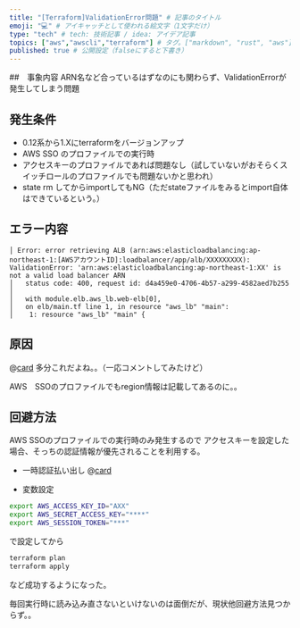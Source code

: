 ```yaml
---
title: "[Terraform]ValidationError問題" # 記事のタイトル
emoji: "💻" # アイキャッチとして使われる絵文字（1文字だけ）
type: "tech" # tech: 技術記事 / idea: アイデア記事
topics: ["aws","awscli","terraform"] # タグ。["markdown", "rust", "aws"]のように指定する
published: true # 公開設定（falseにすると下書き）
---
```



##　事象内容
ARN名など合っているはずなのにも関わらず、ValidationErrorが発生してしまう問題

## 発生条件
- 0.12系から1.Xにterraformをバージョンアップ
- AWS SSO のプロファイルでの実行時
- アクセスキーのプロファイルであれば問題なし（試していないがおそらくスイッチロールのプロファイルでも問題ないかと思われ）
- state rm してからimportしてもNG（ただstateファイルをみるとimport自体はできているという。）

## エラー内容
```
│ Error: error retrieving ALB (arn:aws:elasticloadbalancing:ap-northeast-1:[AWSアカウントID]:loadbalancer/app/alb/XXXXXXXXX): ValidationError: 'arn:aws:elasticloadbalancing:ap-northeast-1:XX' is not a valid load balancer ARN
│ 	status code: 400, request id: d4a459e0-4706-4b57-a299-4582aed7b255
│
│   with module.elb.aws_lb.web-elb[0],
│   on elb/main.tf line 1, in resource "aws_lb" "main":
│    1: resource "aws_lb" "main" {
```




## 原因

@[card](https://github.com/hashicorp/terraform-provider-aws/issues/4552)
多分これだよね。。（一応コメントしてみたけど）

AWS　SSOのプロファイルでもregion情報は記載してあるのに。。


## 回避方法

AWS SSOのプロファイルでの実行時のみ発生するので
アクセスキーを設定した場合、そっちの認証情報が優先されることを利用する。

- 一時認証払い出し
@[card](https://docs.aws.amazon.com/singlesignon/latest/userguide/howtogetcredentials.html?icmpid=docs_sso_user_portal)


- 変数設定

```sh
export AWS_ACCESS_KEY_ID="AXX"
export AWS_SECRET_ACCESS_KEY="****"
export AWS_SESSION_TOKEN="***"
```

で設定してから

```sh
terraform plan
terraform apply
```
など成功するようになった。

毎回実行時に読み込み直さないといけないのは面倒だが、現状他回避方法見つからず。。